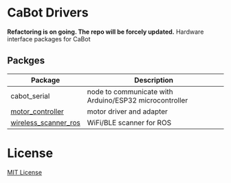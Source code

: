 # CaBot Drivers

**Refactoring is on going. The repo will be forcely updated.**
Hardware interface packages for CaBot

## Packges

|Package|Description|
|---|---|
|cabot_serial|node to communicate with Arduino/ESP32 microcontroller|
|[motor_controller](../motor_controller)|motor driver and adapter|
|[wireless_scanner_ros](../wireless_scanner_ros)|WiFi/BLE scanner for ROS|

# License

[MIT License](LICENSE)
